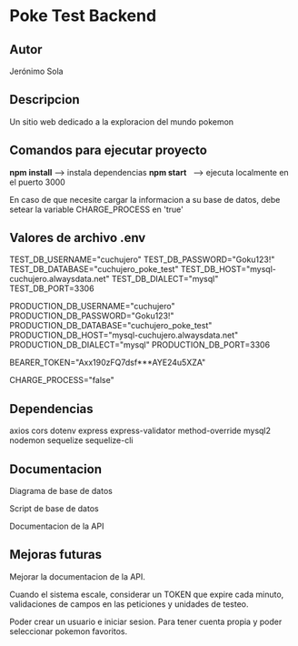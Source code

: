 # Poke Test Backend 

## Autor

Jerónimo Sola

## Descripcion

Un sitio web dedicado a la exploracion del mundo pokemon


## Comandos para ejecutar proyecto

**npm install** --> instala dependencias
**npm start** &nbsp; --> ejecuta localmente en el puerto 3000  

En caso de que necesite cargar la informacion a su base de datos, debe setear la variable CHARGE_PROCESS en 'true'

## Valores de archivo .env

TEST_DB_USERNAME="cuchujero"
TEST_DB_PASSWORD="Goku123!"
TEST_DB_DATABASE="cuchujero_poke_test"
TEST_DB_HOST="mysql-cuchujero.alwaysdata.net"
TEST_DB_DIALECT="mysql"
TEST_DB_PORT=3306

PRODUCTION_DB_USERNAME="cuchujero"
PRODUCTION_DB_PASSWORD="Goku123!"
PRODUCTION_DB_DATABASE="cuchujero_poke_test"
PRODUCTION_DB_HOST="mysql-cuchujero.alwaysdata.net"
PRODUCTION_DB_DIALECT="mysql"
PRODUCTION_DB_PORT=3306

BEARER_TOKEN="Axx190zFQ7dsf***AYE24u5XZA"

CHARGE_PROCESS="false"


## Dependencias

axios 
cors
dotenv
express
express-validator
method-override
mysql2
nodemon
sequelize
sequelize-cli


## Documentacion 

Diagrama de base de datos

Script de base de datos

Documentacion de la API


## Mejoras futuras

Mejorar la documentacion de la API.

Cuando el sistema escale, considerar un TOKEN que expire cada minuto, validaciones de campos en las peticiones y unidades de testeo.

Poder crear un usuario e iniciar sesion. Para tener cuenta propia y poder seleccionar pokemon favoritos.
